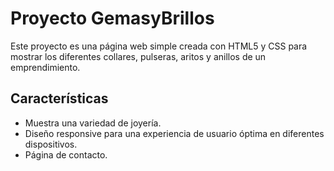 # Proyecto GemasyBrillos
Este proyecto es una página web simple creada con HTML5 y CSS para mostrar los diferentes collares, pulseras, aritos y anillos de un emprendimiento.

## Características

- Muestra una variedad de joyería.
- Diseño responsive para una experiencia de usuario óptima en diferentes dispositivos.
- Página de contacto.
